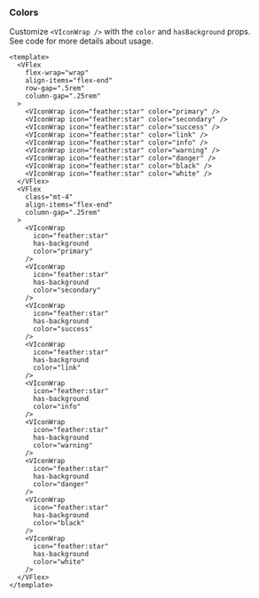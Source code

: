 ### Colors

Customize `<VIconWrap />` with the `color` and `hasBackground` props.  
See code for more details about usage.

<!--code-->

```vue
<template>
  <VFlex
    flex-wrap="wrap"
    align-items="flex-end"
    row-gap=".5rem"
    column-gap=".25rem"
  >
    <VIconWrap icon="feather:star" color="primary" />
    <VIconWrap icon="feather:star" color="secondary" />
    <VIconWrap icon="feather:star" color="success" />
    <VIconWrap icon="feather:star" color="link" />
    <VIconWrap icon="feather:star" color="info" />
    <VIconWrap icon="feather:star" color="warning" />
    <VIconWrap icon="feather:star" color="danger" />
    <VIconWrap icon="feather:star" color="black" />
    <VIconWrap icon="feather:star" color="white" />
  </VFlex>
  <VFlex
    class="mt-4"
    align-items="flex-end"
    column-gap=".25rem"
  >
    <VIconWrap
      icon="feather:star"
      has-background
      color="primary"
    />
    <VIconWrap
      icon="feather:star"
      has-background
      color="secondary"
    />
    <VIconWrap
      icon="feather:star"
      has-background
      color="success"
    />
    <VIconWrap
      icon="feather:star"
      has-background
      color="link"
    />
    <VIconWrap
      icon="feather:star"
      has-background
      color="info"
    />
    <VIconWrap
      icon="feather:star"
      has-background
      color="warning"
    />
    <VIconWrap
      icon="feather:star"
      has-background
      color="danger"
    />
    <VIconWrap
      icon="feather:star"
      has-background
      color="black"
    />
    <VIconWrap
      icon="feather:star"
      has-background
      color="white"
    />
  </VFlex>
</template>
```

<!--/code-->

<!--example-->

<div>
  <VFlex
  flex-wrap="wrap"
  align-items="flex-end"
  row-gap=".5rem"
  column-gap=".25rem"
>
    <VIconWrap icon="feather:star" color="primary" />
    <VIconWrap icon="feather:star" color="secondary" />
    <VIconWrap icon="feather:star" color="success" />
    <VIconWrap icon="feather:star" color="link" />
    <VIconWrap icon="feather:star" color="info" />
    <VIconWrap icon="feather:star" color="warning" />
    <VIconWrap icon="feather:star" color="danger" />
    <VIconWrap icon="feather:star" color="black" />
    <VIconWrap icon="feather:star" color="white" />
  </VFlex>
  <VFlex class="mt-4" align-items="flex-end" column-gap=".25rem">
    <VIconWrap icon="feather:star" has-background color="primary" />
    <VIconWrap icon="feather:star" has-background color="secondary" />
    <VIconWrap icon="feather:star" has-background color="success" />
    <VIconWrap icon="feather:star" has-background color="link" />
    <VIconWrap icon="feather:star" has-background color="info" />
    <VIconWrap icon="feather:star" has-background color="warning" />
    <VIconWrap icon="feather:star" has-background color="danger" />
    <VIconWrap icon="feather:star" has-background color="black" />
    <VIconWrap icon="feather:star" has-background color="white" />
  </VFlex>
</div>

<!--/example-->
